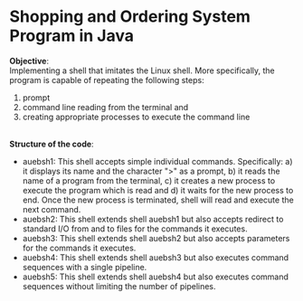 # Shopping and Ordering System Program in Java


**Objective**:  
Implementing a shell that imitates the Linux shell. More specifically, the program is capable of repeating the following steps:  
1. prompt
2. command line reading from the terminal and 
3. creating appropriate processes to execute the command line<br/><br/>


**Structure of the code**:
* auebsh1: This shell accepts simple individual commands. Specifically: a) it displays its name and the character ">" as a prompt, b) it reads the name of a program from the terminal, c) it creates a new process to execute the program which is read and d) it waits for the new process to end. Once the new process is terminated, shell will read and execute the next command.
* auebsh2: This shell extends shell auebsh1 but also accepts redirect to standard I/O from and to files for the commands it executes.
* auebsh3: This shell extends shell auebsh2 but also accepts parameters for the commands it executes.
* auebsh4: This shell extends shell auebsh3 but also executes command sequences with a single pipeline.
* auebsh5: This shell extends shell auebsh4 but also executes command sequences without limiting the number of pipelines.
